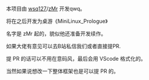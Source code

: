 本项目由 [wsq127](https://blog.wsq127.top)/[zMr](https://blog.517group.cn) 开发qwq。

将在之后开发为桌游《MiniLinux_Prologue》

名字是 zMr 起的，貌似他还准备开发续作。

如果大佬有意见可以去B站私信我们或者直接提PR.

提 PR 的话可以不用在意码风，最后会用 VScode 格式化的。

当然如果说想改一下整体框架也是可以提 PR 的。
